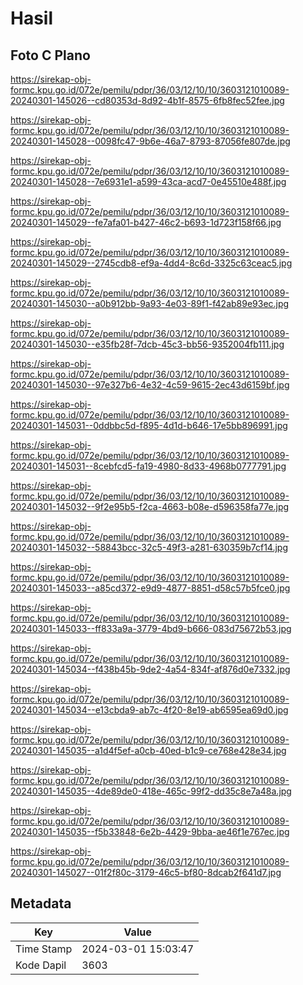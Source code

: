 # Hasil

## Foto C Plano

https://sirekap-obj-formc.kpu.go.id/072e/pemilu/pdpr/36/03/12/10/10/3603121010089-20240301-145026--cd80353d-8d92-4b1f-8575-6fb8fec52fee.jpg

https://sirekap-obj-formc.kpu.go.id/072e/pemilu/pdpr/36/03/12/10/10/3603121010089-20240301-145028--0098fc47-9b6e-46a7-8793-87056fe807de.jpg

https://sirekap-obj-formc.kpu.go.id/072e/pemilu/pdpr/36/03/12/10/10/3603121010089-20240301-145028--7e6931e1-a599-43ca-acd7-0e45510e488f.jpg

https://sirekap-obj-formc.kpu.go.id/072e/pemilu/pdpr/36/03/12/10/10/3603121010089-20240301-145029--fe7afa01-b427-46c2-b693-1d723f158f66.jpg

https://sirekap-obj-formc.kpu.go.id/072e/pemilu/pdpr/36/03/12/10/10/3603121010089-20240301-145029--2745cdb8-ef9a-4dd4-8c6d-3325c63ceac5.jpg

https://sirekap-obj-formc.kpu.go.id/072e/pemilu/pdpr/36/03/12/10/10/3603121010089-20240301-145030--a0b912bb-9a93-4e03-89f1-f42ab89e93ec.jpg

https://sirekap-obj-formc.kpu.go.id/072e/pemilu/pdpr/36/03/12/10/10/3603121010089-20240301-145030--e35fb28f-7dcb-45c3-bb56-9352004fb111.jpg

https://sirekap-obj-formc.kpu.go.id/072e/pemilu/pdpr/36/03/12/10/10/3603121010089-20240301-145030--97e327b6-4e32-4c59-9615-2ec43d6159bf.jpg

https://sirekap-obj-formc.kpu.go.id/072e/pemilu/pdpr/36/03/12/10/10/3603121010089-20240301-145031--0ddbbc5d-f895-4d1d-b646-17e5bb896991.jpg

https://sirekap-obj-formc.kpu.go.id/072e/pemilu/pdpr/36/03/12/10/10/3603121010089-20240301-145031--8cebfcd5-fa19-4980-8d33-4968b0777791.jpg

https://sirekap-obj-formc.kpu.go.id/072e/pemilu/pdpr/36/03/12/10/10/3603121010089-20240301-145032--9f2e95b5-f2ca-4663-b08e-d596358fa77e.jpg

https://sirekap-obj-formc.kpu.go.id/072e/pemilu/pdpr/36/03/12/10/10/3603121010089-20240301-145032--58843bcc-32c5-49f3-a281-630359b7cf14.jpg

https://sirekap-obj-formc.kpu.go.id/072e/pemilu/pdpr/36/03/12/10/10/3603121010089-20240301-145033--a85cd372-e9d9-4877-8851-d58c57b5fce0.jpg

https://sirekap-obj-formc.kpu.go.id/072e/pemilu/pdpr/36/03/12/10/10/3603121010089-20240301-145033--ff833a9a-3779-4bd9-b666-083d75672b53.jpg

https://sirekap-obj-formc.kpu.go.id/072e/pemilu/pdpr/36/03/12/10/10/3603121010089-20240301-145034--f438b45b-9de2-4a54-834f-af876d0e7332.jpg

https://sirekap-obj-formc.kpu.go.id/072e/pemilu/pdpr/36/03/12/10/10/3603121010089-20240301-145034--e13cbda9-ab7c-4f20-8e19-ab6595ea69d0.jpg

https://sirekap-obj-formc.kpu.go.id/072e/pemilu/pdpr/36/03/12/10/10/3603121010089-20240301-145035--a1d4f5ef-a0cb-40ed-b1c9-ce768e428e34.jpg

https://sirekap-obj-formc.kpu.go.id/072e/pemilu/pdpr/36/03/12/10/10/3603121010089-20240301-145035--4de89de0-418e-465c-99f2-dd35c8e7a48a.jpg

https://sirekap-obj-formc.kpu.go.id/072e/pemilu/pdpr/36/03/12/10/10/3603121010089-20240301-145035--f5b33848-6e2b-4429-9bba-ae46f1e767ec.jpg

https://sirekap-obj-formc.kpu.go.id/072e/pemilu/pdpr/36/03/12/10/10/3603121010089-20240301-145027--01f2f80c-3179-46c5-bf80-8dcab2f641d7.jpg


## Metadata

| Key        | Value               |
| ---------- | ------------------- |
| Time Stamp | 2024-03-01 15:03:47 |
| Kode Dapil | 3603                |



